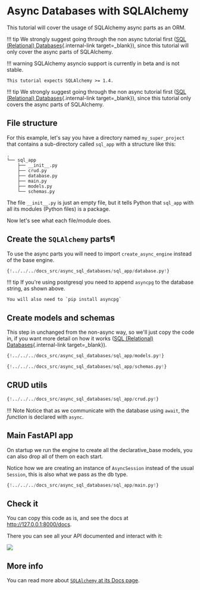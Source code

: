 # Async Databases with SQLAlchemy

This tutorial will cover the usage of SQLAlchemy async parts as an ORM.

!!! tip
    We strongly suggest going through the non async tutorial first ([SQL (Relational) Databases](../tutorial/sql-databases.md){.internal-link target=_blank}), since this tutorial will only cover the async parts of SQLAlchemy.

!!! warning
    SQLAlchemy asyncio support is currently in beta and is not stable.

    This tutorial expects SQLAlchemy >= 1.4.


!!! tip
    We strongly suggest going through the non async tutorial first ([SQL (Relational) Databases](../tutorial/sql-databases.md){.internal-link target=_blank}), since this tutorial only covers the async parts of SQLAlchemy.

## File structure

For this example, let's say you have a directory named `my_super_project` that contains a sub-directory called `sql_app` with a structure like this:

```
.
└── sql_app
    ├── __init__.py
    ├── crud.py
    ├── database.py
    ├── main.py
    ├── models.py
    └── schemas.py
```

The file `__init__.py` is just an empty file, but it tells Python that `sql_app` with all its modules (Python files) is a package.

Now let's see what each file/module does.
    
## Create the `SQLAlchemy` parts¶

To use the async parts you will need to import `create_async_engine` instead of the base engine.

```Python hl_lines="1  4  7"
{!../../../docs_src/async_sql_databases/sql_app/database.py!}
```

!!! tip
    If you're using postgresql you need to append `asyncpg` to the database string, as shown above.
    
    You will also need to `pip install asyncpg`

## Create models and schemas

This step in unchanged from the non-async way, so we'll just copy the code in, if you want more detail on how it works ([SQL (Relational) Databases](../tutorial/sql-databases.md){.internal-link target=_blank}).

```Python
{!../../../docs_src/async_sql_databases/sql_app/models.py!}
```

```Python
{!../../../docs_src/async_sql_databases/sql_app/schemas.py!}
```

## CRUD utils

```Python
{!../../../docs_src/async_sql_databases/sql_app/crud.py!}
```

!!! Note
    Notice that as we communicate with the database using `await`, the *function* is declared with `async`.

## Main FastAPI app

On startup we run the engine to create all the declarative_base models, you can also drop all of them on each start.

Notice how we are creating an instance of `AsyncSession` instead of the usual `Session`, this is also what we pass as the db type.

```Python
{!../../../docs_src/async_sql_databases/sql_app/main.py!}
```

## Check it

You can copy this code as is, and see the docs at <a href="http://127.0.0.1:8000/docs" class="external-link" target="_blank">http://127.0.0.1:8000/docs</a>.

There you can see all your API documented and interact with it:

<img src="/img/tutorial/sql-databases/image01.png">


## More info

You can read more about <a href="https://docs.sqlalchemy.org/en/14/orm/extensions/asyncio.html" class="external-link" target="_blank">`SQLAlchemy` at its Docs page</a>.
